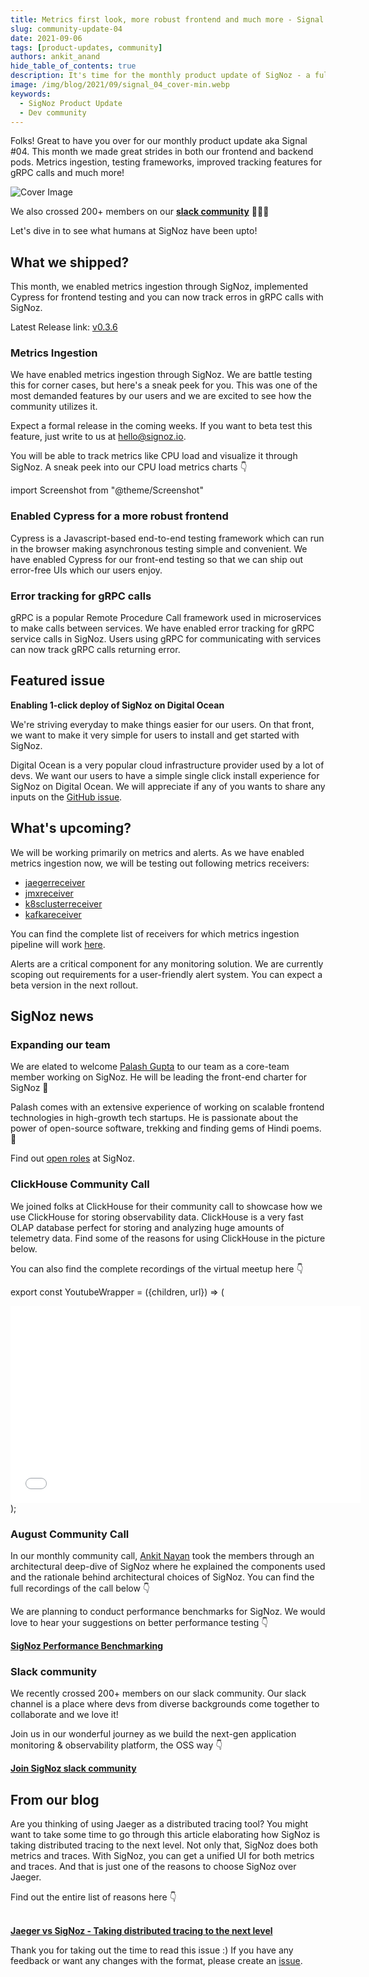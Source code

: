 ```yaml
---
title: Metrics first look, more robust frontend and much more - Signal 04
slug: community-update-04
date: 2021-09-06
tags: [product-updates, community]
authors: ankit_anand
hide_table_of_contents: true
description: It's time for the monthly product update of SigNoz - a full-stack open-source and observability tool. Find out what we've been upto at SigNoz during August, 2021.
image: /img/blog/2021/09/signal_04_cover-min.webp
keywords:
  - SigNoz Product Update
  - Dev community
---
```


<head>
  <link rel="canonical" href="https://signoz.io/blog/community-update-04/"/>
</head>

Folks! Great to have you over for our monthly product update aka Signal #04. This month we made great strides in both our frontend and backend pods. Metrics ingestion, testing frameworks, improved tracking features for gRPC calls and much more!

<!--truncate-->

![Cover Image](/img/blog/2021/09/signal_04_cover-min.webp)

We also crossed 200+ members on our **[slack community](https://bit.ly/signoz-slack)** 🎉🎉🎉

Let's dive in to see what humans at SigNoz have been upto!

## What we shipped?

This month, we enabled metrics ingestion through SigNoz, implemented Cypress for frontend testing and you can now track erros in gRPC calls with SigNoz.

Latest Release link: [v0.3.6](https://github.com/SigNoz/signoz/releases/tag/v0.3.6)

### Metrics Ingestion
We have enabled metrics ingestion through SigNoz. We are battle testing this for corner cases, but here's a sneak peek for you.  This was one of the most demanded features by our users and we are excited to see how the community utilizes it.

Expect a formal release in the coming weeks. If you want to beta test this feature, just write to us at hello@signoz.io.

You will be able to  track metrics like CPU load and visualize it through SigNoz. A sneak peek into our CPU load metrics charts 👇

import Screenshot from "@theme/Screenshot"

<Screenshot
   alt="SigNoz dashboard showing metrics like CPU load"
   height={500}
   src="/img/blog/2021/09/metrics_graph_cpu-min.webp"
   title="Track and visualize critical performance metrics like CPU load with SigNoz"
   width={700}
/>


### Enabled Cypress for a more robust frontend

Cypress is a Javascript-based end-to-end testing framework which can run in the browser making asynchronous testing simple and convenient. We have enabled Cypress for our front-end testing so that we can ship out error-free UIs which our users enjoy.


<Screenshot
    alt="Cypress frontend testing framework"
    height={500}
    src="/img/blog/2021/09/cypress_frontend_testing-min.webp"
    title="Testing SigNoz UI with Cypress"
    width={700}
/>

### Error tracking for gRPC calls

gRPC is a popular Remote Procedure Call framework used in microservices to make calls between services. We have enabled error tracking for gRPC service calls in SigNoz. Users using gRPC for communicating with services can now track gRPC calls returning error.

## Featured issue

**Enabling 1-click deploy of SigNoz on Digital Ocean**

We're striving everyday to make things easier for our users. On that front, we want to make it very simple for users to install and get started with SigNoz.

Digital Ocean is a very popular cloud infrastructure provider used by a lot of devs. We want our users to have a simple single click install experience for SigNoz on Digital Ocean. We will appreciate if any of you wants to share any inputs on the [GitHub issue](https://github.com/SigNoz/signoz/issues/284).


## What's upcoming?

We will be working primarily on metrics and alerts. As we have enabled metrics ingestion now, we will be testing out following metrics receivers:

- [jaegerreceiver](https://github.com/open-telemetry/opentelemetry-collector-contrib/tree/main/receiver/jaegerreceiver)
- [jmxreceiver](https://github.com/open-telemetry/opentelemetry-collector-contrib/tree/main/receiver/jmxreceiver)
- [k8sclusterreceiver](https://github.com/open-telemetry/opentelemetry-collector-contrib/tree/main/receiver/k8sclusterreceiver)
- [kafkareceiver](https://github.com/open-telemetry/opentelemetry-collector-contrib/tree/main/receiver/kafkareceiver)

You can find the complete list of receivers for which metrics ingestion pipeline will work [here](https://github.com/open-telemetry/opentelemetry-collector-contrib/tree/main/receiver).

Alerts are a critical component for any monitoring solution. We are currently scoping out requirements for a user-friendly alert system. You can expect a beta version in the next rollout. 

## SigNoz news

### Expanding our team

We are elated to welcome [Palash Gupta](https://github.com/palash-signoz) to our team as a core-team member working on SigNoz. He will be leading the front-end charter for SigNoz 🎉  

Palash comes with an extensive experience of working on scalable frontend technologies in high-growth tech startups. He is passionate about the power of open-source software, trekking and finding gems of Hindi poems. 🕺

Find out [open roles](https://www.ycombinator.com/companies/signoz/) at SigNoz.

### ClickHouse Community Call

We joined folks at ClickHouse for their community call to showcase how we use ClickHouse for storing observability data. ClickHouse is a very fast OLAP database perfect for storing and analyzing huge amounts of telemetry data. Find some of the reasons for using ClickHouse in the picture below.

<Screenshot
    height={500}
    src="/img/blog/2021/09/clickhouse_community_call-min.webp"
    alt="clickhouse community call"
    width={700}
/>

You can also find the complete recordings of the virtual meetup here 👇

export const YoutubeWrapper = ({children, url}) => (
  <div 
    style={{
    position: 'relative', 
    width: '100%',
    paddingBottom: '56.25%', 
    height: "0",
    }} >
    <iframe width="560" height="315" style={{ position: 'absolute', top:'0', left: '0', width: '100%', height: '100%'}} src={ url } title="YouTube video player" frameborder="0" allow="accelerometer; autoplay; clipboard-write; encrypted-media; gyroscope; picture-in-picture" allowfullscreen></iframe>
</div>
);

<YoutubeWrapper url="https://www.youtube.com/embed/aQx6ko0BFvs"> </YoutubeWrapper>

### August Community Call

In our monthly community call, [Ankit Nayan](https://github.com/ankitnayan) took the members through an architectural deep-dive of SigNoz where he explained the components used and the rationale behind architectural choices of SigNoz. You can find the full recordings of the call below 👇

<YoutubeWrapper url="https://www.youtube.com/embed/1UEeTysHX4c"> </YoutubeWrapper>

We are planning to conduct performance benchmarks for SigNoz. We would love to hear your suggestions on better performance testing 👇

**[SigNoz Performance Benchmarking](https://github.com/SigNoz/signoz/discussions/218)**

### Slack community
We recently crossed 200+ members on our slack community. Our slack channel is a place where devs from diverse backgrounds come together to collaborate and we love it!

Join us in our wonderful journey as we build the next-gen application monitoring & observability platform, the OSS way 👇

**[Join SigNoz slack community](https://bit.ly/signoz-slack)**

## From our blog

Are you thinking of using Jaeger as a distributed tracing tool? You might want to take some time to go through this article elaborating how SigNoz is taking distributed tracing to the next level. Not only that, SigNoz does both metrics and traces. With SigNoz, you can get a unified UI for both metrics and traces. And that is just one of the reasons to choose SigNoz over Jaeger.

Find out the entire list of reasons here 👇<br></br>

**[Jaeger vs SigNoz - Taking distributed tracing to the next level](https://signoz.io/blog/jaeger-vs-signoz/)**

Thank you for taking out the time to read this issue :) If you have any feedback or want any changes with the format, please create an [issue](https://github.com/SigNoz/signoz/issues).